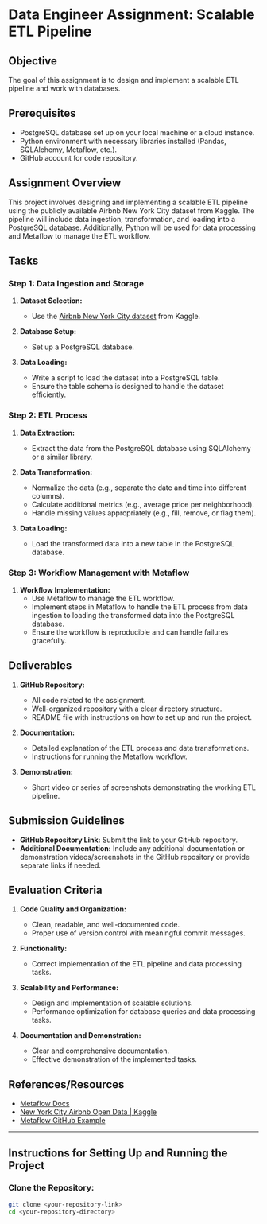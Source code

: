 # Data Engineer Assignment: Scalable ETL Pipeline

## Objective
The goal of this assignment is to design and implement a scalable ETL pipeline and work with databases.

## Prerequisites
- PostgreSQL database set up on your local machine or a cloud instance.
- Python environment with necessary libraries installed (Pandas, SQLAlchemy, Metaflow, etc.).
- GitHub account for code repository.

## Assignment Overview
This project involves designing and implementing a scalable ETL pipeline using the publicly available Airbnb New York City dataset from Kaggle. The pipeline will include data ingestion, transformation, and loading into a PostgreSQL database. Additionally, Python will be used for data processing and Metaflow to manage the ETL workflow.

## Tasks

### Step 1: Data Ingestion and Storage

1. **Dataset Selection:**
   - Use the [Airbnb New York City dataset](https://www.kaggle.com/datasets/dgomonov/new-york-city-airbnb-open-data) from Kaggle.

2. **Database Setup:**
   - Set up a PostgreSQL database.

3. **Data Loading:**
   - Write a script to load the dataset into a PostgreSQL table.
   - Ensure the table schema is designed to handle the dataset efficiently.

### Step 2: ETL Process

1. **Data Extraction:**
   - Extract the data from the PostgreSQL database using SQLAlchemy or a similar library.

2. **Data Transformation:**
   - Normalize the data (e.g., separate the date and time into different columns).
   - Calculate additional metrics (e.g., average price per neighborhood).
   - Handle missing values appropriately (e.g., fill, remove, or flag them).

3. **Data Loading:**
   - Load the transformed data into a new table in the PostgreSQL database.

### Step 3: Workflow Management with Metaflow

1. **Workflow Implementation:**
   - Use Metaflow to manage the ETL workflow.
   - Implement steps in Metaflow to handle the ETL process from data ingestion to loading the transformed data into the PostgreSQL database.
   - Ensure the workflow is reproducible and can handle failures gracefully.

## Deliverables

1. **GitHub Repository:**
   - All code related to the assignment.
   - Well-organized repository with a clear directory structure.
   - README file with instructions on how to set up and run the project.

2. **Documentation:**
   - Detailed explanation of the ETL process and data transformations.
   - Instructions for running the Metaflow workflow.

3. **Demonstration:**
   - Short video or series of screenshots demonstrating the working ETL pipeline.

## Submission Guidelines
- **GitHub Repository Link:** Submit the link to your GitHub repository.
- **Additional Documentation:** Include any additional documentation or demonstration videos/screenshots in the GitHub repository or provide separate links if needed.

## Evaluation Criteria

1. **Code Quality and Organization:**
   - Clean, readable, and well-documented code.
   - Proper use of version control with meaningful commit messages.

2. **Functionality:**
   - Correct implementation of the ETL pipeline and data processing tasks.

3. **Scalability and Performance:**
   - Design and implementation of scalable solutions.
   - Performance optimization for database queries and data processing tasks.

4. **Documentation and Demonstration:**
   - Clear and comprehensive documentation.
   - Effective demonstration of the implemented tasks.

## References/Resources
- [Metaflow Docs](https://docs.metaflow.org/)
- [New York City Airbnb Open Data | Kaggle](https://www.kaggle.com/datasets/dgomonov/new-york-city-airbnb-open-data)
- [Metaflow GitHub Example](https://github.com/ashishtele/MetaFlow_MLOps)

---

## Instructions for Setting Up and Running the Project

### Clone the Repository:
```bash
git clone <your-repository-link>
cd <your-repository-directory>
